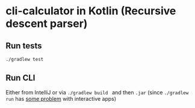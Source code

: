 # cli-calculator in Kotlin (Recursive descent parser)

## Run tests
```sh
./gradlew test
```

## Run CLI
Either from IntelliJ or via `./gradlew build ` and then `.jar` (since `./gradlew run` has [some problem](https://discuss.kotlinlang.org/t/readline-in-native-returns-null/24518/7) with interactive apps)
